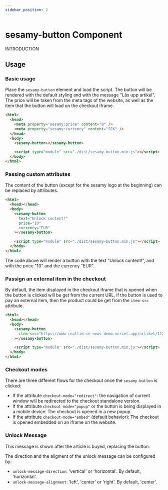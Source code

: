 ```yaml
---
sidebar_position: 2
---
```


# sesamy-button Component

INTRODUCTION

## Usage

### Basic usage

Place the `sesamy-button` element and load the script. The button will be rendered with the default styling and with the message "Lås upp artikel". The price will be taken from the meta tags of the website, as well as the item that the button will load on the checkout iframe.

```html
<html>
  <head>
    <meta property="sesamy:price" content="8" />
    <meta property="sesamy:currency" content="SEK" />
  </head>
  <body>
    <sesamy-button></sesamy-button>

    <script type="module" src="./dist/sesamy-button.min.js"></script>
  </body>
</html>
```

### Passing custom attributes

The content of the button (except for the sesamy logo at the beginning) can be replaced by attributes.

```html
<html>
  <head></head>
  <body>
    <sesamy-button 
      text="Unlock content!" 
      price="10" 
      currency="EUR"
    ></sesamy-button>

    <script type="module" src="./dist/sesamy-button.min.js"></script>
  </body>
</html>
```

The code above will render a button with the text "Unlock content!", and with the price "10" and the currency "EUR".

### Passign an external item in the checkout

By default, the item displayed in the checkout iframe that is opened when the button is clicked will be get from the current URL, if the button is used to pay an external item, then the product could be get from the `item-src` attribute.

```html
<html>
  <head></head>
  <body>
    <sesamy-button 
      item-src="https://www-realtid-se-news-demo.vercel.app/artikel/112273"
    ></sesamy-button>

    <script type="module" src="./dist/sesamy-button.min.js"></script>
  </body>
</html>
```

### Checkout modes

There are three different flows for the checkout once the `sesamy-button` is clicked:

- If the attribute `checkout-mode="redirect"`: the navigation of current window will be redirected to the checkout standalone version.
- If the attribute `checkout-mode="popup"` or the button is being displayed in a mobile device: The checkout is opened in a new popup.
- If the attribute `checkout-mode="embed"` (default behavior): The checkout is opened embedded on an iframe on the website.

### Unlock Message 

This message is shown after the article is buyed, replacing the button.

The direction and the aligment of the unlock message can be configured by:
- `unlock-message-direction`: 'vertical' or 'horizontal'. By default, 'horizontal'.
- `unlock-message-alignment`: 'left', 'center' or 'right'. By default, 'center'.





